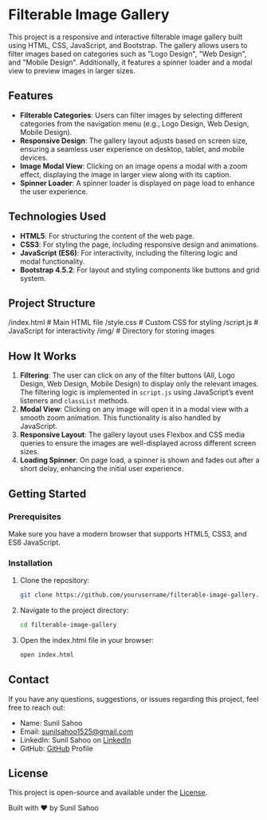 # Filterable Image Gallery

This project is a responsive and interactive filterable image gallery built using HTML, CSS, JavaScript, and Bootstrap. The gallery allows users to filter images based on categories such as "Logo Design", "Web Design", and "Mobile Design". Additionally, it features a spinner loader and a modal view to preview images in larger sizes.

## Features

- **Filterable Categories**: Users can filter images by selecting different categories from the navigation menu (e.g., Logo Design, Web Design, Mobile Design).
- **Responsive Design**: The gallery layout adjusts based on screen size, ensuring a seamless user experience on desktop, tablet, and mobile devices.
- **Image Modal View**: Clicking on an image opens a modal with a zoom effect, displaying the image in larger view along with its caption.
- **Spinner Loader**: A spinner loader is displayed on page load to enhance the user experience.

## Technologies Used

- **HTML5**: For structuring the content of the web page.
- **CSS3**: For styling the page, including responsive design and animations.
- **JavaScript (ES6)**: For interactivity, including the filtering logic and modal functionality.
- **Bootstrap 4.5.2**: For layout and styling components like buttons and grid system.

## Project Structure

/index.html # Main HTML file /style.css # Custom CSS for styling /script.js # JavaScript for interactivity /img/ # Directory for storing images


## How It Works

1. **Filtering**: The user can click on any of the filter buttons (All, Logo Design, Web Design, Mobile Design) to display only the relevant images. The filtering logic is implemented in `script.js` using JavaScript’s event listeners and `classList` methods.
2. **Modal View**: Clicking on any image will open it in a modal view with a smooth zoom animation. This functionality is also handled by JavaScript.
3. **Responsive Layout**: The gallery layout uses Flexbox and CSS media queries to ensure the images are well-displayed across different screen sizes.
4. **Loading Spinner**: On page load, a spinner is shown and fades out after a short delay, enhancing the initial user experience.

## Getting Started

### Prerequisites

Make sure you have a modern browser that supports HTML5, CSS3, and ES6 JavaScript.

### Installation

1. Clone the repository:
   ```bash
   git clone https://github.com/yourusername/filterable-image-gallery.git
2. Navigate to the project directory:
     ```bash
     cd filterable-image-gallery
   
4. Open the index.html file in your browser:
     ```bash
     open index.html

## Contact
If you have any questions, suggestions, or issues regarding this project, feel free to reach out:

- Name: Sunil Sahoo
- Email: sunilsahoo1525@gmail.com
- LinkedIn: Sunil Sahoo on [LinkedIn](https://www.linkedin.com/in/sunil-sahoo-46837a252/)
- GitHub: [GitHub](https://github.com/Sunil-Sahoo-2004) Profile

## License
This project is open-source and available under the [License](./LICENSE).

Built with ❤️ by Sunil Sahoo
